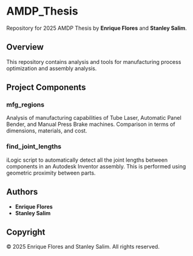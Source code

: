 # AMDP_Thesis

Repository for 2025 AMDP Thesis by **Enrique Flores** and **Stanley Salim**.

## Overview

This repository contains analysis and tools for manufacturing process optimization and assembly analysis.

## Project Components

### mfg_regions
Analysis of manufacturing capabilities of Tube Laser, Automatic Panel Bender, and Manual Press Brake machines. Comparison in terms of dimensions, materials, and cost.

### find_joint_lengths
iLogic script to automatically detect all the joint lengths between components in an Autodesk Inventor assembly. This is performed using geometric proximity between parts.

## Authors

- **Enrique Flores**
- **Stanley Salim**

## Copyright

© 2025 Enrique Flores and Stanley Salim. All rights reserved. 